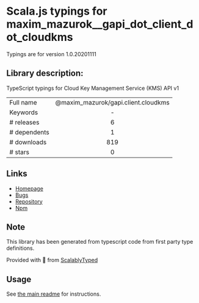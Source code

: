 
# Scala.js typings for maxim_mazurok__gapi_dot_client_dot_cloudkms

Typings are for version 1.0.20201111

## Library description:
TypeScript typings for Cloud Key Management Service (KMS) API v1

|                    |                 |
| ------------------ | :-------------: |
| Full name          | @maxim_mazurok/gapi.client.cloudkms |
| Keywords           | - |
| # releases         | 6 |
| # dependents       | 1 |
| # downloads        | 819 |
| # stars            | 0 |

## Links
- [Homepage](https://github.com/Maxim-Mazurok/google-api-typings-generator#readme)
- [Bugs](https://github.com/Maxim-Mazurok/google-api-typings-generator/issues)
- [Repository](https://github.com/Maxim-Mazurok/google-api-typings-generator)
- [Npm](https://www.npmjs.com/package/%40maxim_mazurok%2Fgapi.client.cloudkms)
    


## Note
This library has been generated from typescript code from first party type definitions.

Provided with :purple_heart: from [ScalablyTyped](https://github.com/oyvindberg/ScalablyTyped)

## Usage
See [the main readme](../../readme.md) for instructions.


